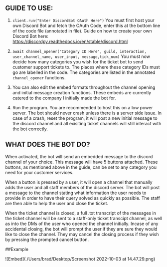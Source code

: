 ## GUIDE TO USE:

1. ```client.run("Enter DiscordBot OAuth Here")``` You must first host your own Discord Bot and fetch the OAuth Code, enter this at the bottom line of the code file (annotated in file). Guide on how to create your own Discord Bot here: https://discordpy.readthedocs.io/en/stable/discord.html

2. ```await channel_opener("Category ID Here", guild, interaction, user_channel_name, user_input, message,tick_num)``` You must now decide how many categories you wish for the ticket bot to send customer support tickets to. The places where these category IDs must go are labelled in the code. The categories are listed in the annotated ```channel_opener``` functions. 

3. You can also edit the embed formats throughout the channel opening and initial message creation functions. These embeds are currently catered to the company I initially made the bot for.

4. Run the program. You are recommended to host this on a low power server. The bot should never crash unless there is a server side issue. In case of a crash, reset the program, it will post a new initial message to the discord channel and all exisiting ticket channels will still interact with the bot correctly.



## WHAT DOES THE BOT DO?

When activated, the bot will send an embedded message to the discord channel of your choice. This message will have 5 buttons attached. These buttons, as mentioned above in the guide, can be set to any category you need for your customer services. 

When a button is pressed by a user, it will open a channel that manually adds the user and all staff members of the discord server. The bot will post a message to the channel stating what information the user needs to provide in order to have their query solved as quickly as possible.  The staff are then able to help the user and close the ticket.

When the ticket channel is closed, a full .txt transcript of the messages in the ticket channel will be sent to a staff-only ticket transcipt channel, as well as into the DMs of the user who opened the channel initially. Incase of any accidental closing, the bot will prompt the user if they are sure they would like to close the channel. They may cancel the closing process if they wish by pressing the prompted cancel button.

##Example

![Embed](./Users/brad/Desktop/Screenshot 2022-10-03 at 14.47.29.png)
